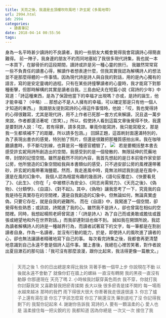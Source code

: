 ```yaml
---
title: 天亮之後，我還是去頂樓吹吹風吧！許玄妮《多風地帶》
url: 2994.html
id: 2994
categories:
  - 讀書筆記
date: 2018-04-14 00:55:56
tags:
---
```


身為一名平時甚少讀詩的不良讀者，我的一些朋友大概會覺得我會寫讀詩心得簡直難得。 前一陣子，我身邊的朋友不約而同地塞給了我很多現代詩集，我也就一本一本買下，在腳骨折的這段期間，讀詩或許是另一種心靈的旅行。 我雖然常常寫一些不負責任的讀書心得，解讀作者想表達什麼，但我其實我認為解構詩人的想法並不是那麼得體的一件事情。因為現代詩是詩人與自我的對話，用的是內心獨有的語言，寫的是安定靈魂的過程。只有在某些詩撞擊讀者的心靈時，我才能寫下對那種衝擊，但那時解構的其實是讀者自我。三島由紀夫在短篇小說《寫詩的少年》中寫道：「詩這種東西，是為了保證他當下的幸福才出現嗎？亦或，是詩的誕生，他才能幸福？（中略）... 那想必不是人人擁有的幸福，可以確定那是只有他一個人才知道的東西。」 我跟朋友提到寫詩的心得這件事情時，他說：「哎，我也覺得詩的心得很難寫，尤其是現代詩，用不上作者已死那一套方式來解讀，況且退一萬步來說，作者都還活著呢（苦笑）。」所以，假使詩人看到這篇文章後覺得不快，我還是要對詩人說：「哎，若有得罪，請多見諒。畢竟你能寫詩，我只能寫廢文，那是我一生都填補不了的距離，所以請多包涵。」 回歸正題，這首刷封面還滿特別的，為了表現出書衣的感覺，特別拍了照片，但還是很難把那種質感拍出來。我在咖啡廳讀書時，手不斷勾到線，也算是另一種感官體驗了。 ![](./images/2018/04/IMGP0217.jpg)   若是要概括整本書去感受許玄妮用詩所創造出的空間，我感受到的是一個發散的、無限延伸的荒蕪地帶，封閉的記憶空間。雖然是截然不同的內容，我首先想起的是日本前衛作家安部公房，他所營造的幻象空間給我與本書類似的感受，只不過安部公房的風裡還帶著砂，許玄妮的風帶著海鹽罷。然而，我走進風中時，竟無法辨認我到底是在風中，還是在風的幻象中。 我個人認為相當有趣的幾首詩，《語句反覆症》、《快要看見了》、《此生》、《你在「」中被標示為安全》、《同志尚需努力》、《天亮之後》、《偽物》、《分類學》、《自語》、《對不起》。其中，《偽物》讓我思考了一下，究竟我的自我是待在真實存在的空間裡，還是自我創造的幻象中。但無論如何，無論真實虛偽，只要它存在，就是自我的避難所。 而在《自語》中，我闖進了一個空間，卻覺得有些熟悉；或該說，詩闖進了我的心。雖然我不是詩人，卻也曾窩在相似的空間裡。同時，我想起楊照老師曾寫道：「（詩是詩人）為了自己而或勇敢或膽怯或囂張或絕望地和外在世界對話。」而我卻連對話也做不到。 誠如我在開頭所說，我認為讀者解構詩人的詩是一種越界行為，而讀者試著寫下的文字，每一筆都是在割剖讀者自身。作為一名讀者，並沒有行動的能力，於是，即使詩人的風吹進了讀者的心，卻也無法讓讀者精確地寫下自己的事。 每次看完詩集之後，我都會再更清楚地意識到自己永遠不會是個詩人這件事。闔上書後，我總在心裡苦笑著，對作者說出夏目漱石的那句話：「我可沒有那麼浪漫，跟你比起來，我活得更像一篇散文。」    

> 天亮之後 1. 你的日出總是來得比我快 背著手散一個早上步 你說現在不動 以後就永遠不會動了 就像你釘在牆上的螺絲 一直沒有轉開 我的黑夜一直沒有動靜 你那邊現在 天亮了嗎 2. 小時候我討厭穿黃色雨衣 我不穿，你就打我 你討厭我哭 又喜歡替我把瘀青揉開 長大以後 很多瘀青是揉不開的 每一場雨水越來越冰 那時的我們 雨下得很大很大 你牽著我走很遠很遠 3. 你忘了爐子上還有湯在滾 你忘了字該怎麼寫 你忘了碗還沒洗 藥到底吃了沒 你記得我 剩下的 我幫你記起來 4. 謝謝你告訴我 寫詩的人 要有一顆溫柔的心 愛人也是 溫柔接住每一把尖銳的刃 我都知道 因為你總是 一次又一次 接住了我